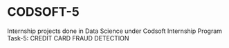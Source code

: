 # CODSOFT-5
Internship projects done in Data Science under Codsoft Internship Program
Task-5: CREDIT CARD FRAUD DETECTION
